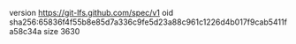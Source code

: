 version https://git-lfs.github.com/spec/v1
oid sha256:65836f4f55b8e85d7a336c9fe5d23a88c961c1226d4b017f9cab5411fa58c34a
size 3630
